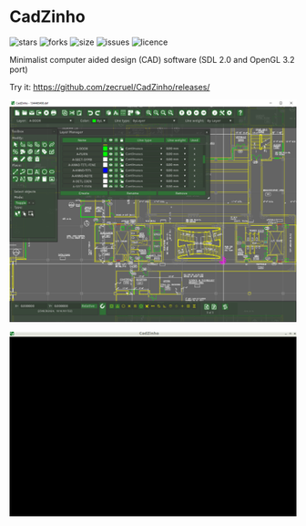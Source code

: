 # CadZinho

![stars](https://img.shields.io/github/stars/zecruel/CadZinho)
![forks](https://img.shields.io/github/forks/zecruel/CadZinho)
![size](https://img.shields.io/github/repo-size/zecruel/CadZinho)
![issues](https://img.shields.io/github/issues/zecruel/CadZinho)
![licence](https://img.shields.io/github/license/zecruel/CadZinho)

Minimalist computer aided design (CAD) software
(SDL 2.0 and OpenGL 3.2 port)

Try it: https://github.com/zecruel/CadZinho/releases/

![Screen shot](/screenshot.png)

![view](/view.gif)
